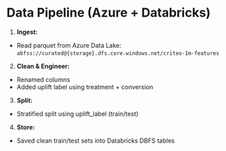 # Data Pipeline (Azure + Databricks)


1. **Ingest:**
- Read parquet from Azure Data Lake: `abfss://curated@{storage}.dfs.core.windows.net/criteo-1m-features`
2. **Clean & Engineer:**
- Renamed columns
- Added uplift label using treatment + conversion
3. **Split:**
- Stratified split using uplift_label (train/test)
4. **Store:**
- Saved clean train/test sets into Databricks DBFS tables
